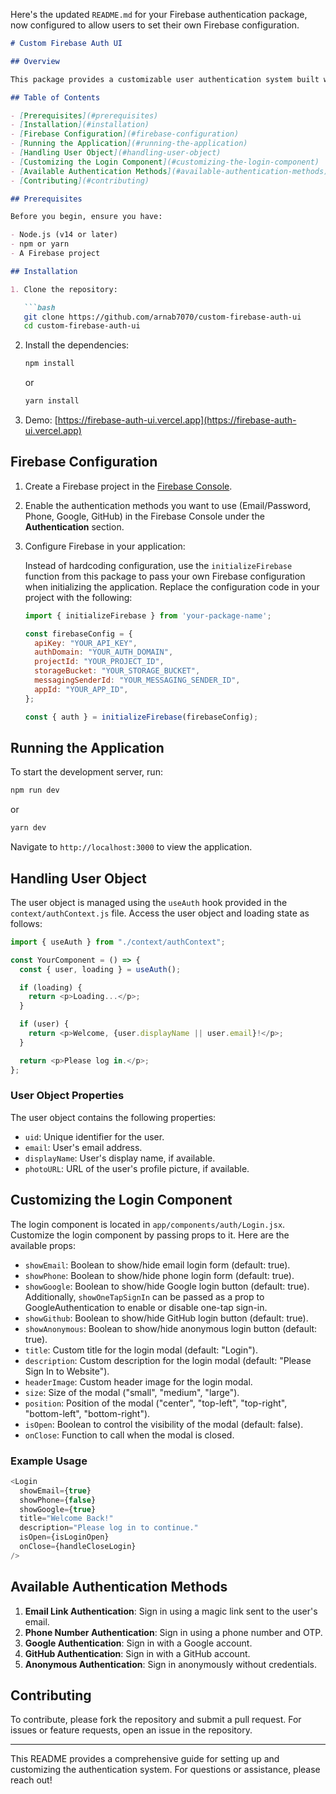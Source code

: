 Here's the updated `README.md` for your Firebase authentication package, now configured to allow users to set their own Firebase configuration.

```markdown
# Custom Firebase Auth UI

## Overview

This package provides a customizable user authentication system built with Next.js and Firebase. It includes multiple authentication methods such as email link sign-in, phone number authentication, Google, and GitHub logins. This guide explains how to set up the application, customize the login component, and handle the user object, with the flexibility for each user to configure their own Firebase project.

## Table of Contents

- [Prerequisites](#prerequisites)
- [Installation](#installation)
- [Firebase Configuration](#firebase-configuration)
- [Running the Application](#running-the-application)
- [Handling User Object](#handling-user-object)
- [Customizing the Login Component](#customizing-the-login-component)
- [Available Authentication Methods](#available-authentication-methods)
- [Contributing](#contributing)

## Prerequisites

Before you begin, ensure you have:

- Node.js (v14 or later)
- npm or yarn
- A Firebase project

## Installation

1. Clone the repository:

   ```bash
   git clone https://github.com/arnab7070/custom-firebase-auth-ui
   cd custom-firebase-auth-ui
   ```

2. Install the dependencies:

   ```bash
   npm install
   ```

   or

   ```bash
   yarn install
   ```

3. Demo: 
   [https://firebase-auth-ui.vercel.app](https://firebase-auth-ui.vercel.app)

## Firebase Configuration

1. Create a Firebase project in the [Firebase Console](https://console.firebase.google.com/).

2. Enable the authentication methods you want to use (Email/Password, Phone, Google, GitHub) in the Firebase Console under the **Authentication** section.

3. Configure Firebase in your application:

   Instead of hardcoding configuration, use the `initializeFirebase` function from this package to pass your own Firebase configuration when initializing the application. Replace the configuration code in your project with the following:

   ```javascript
   import { initializeFirebase } from 'your-package-name';

   const firebaseConfig = {
     apiKey: "YOUR_API_KEY",
     authDomain: "YOUR_AUTH_DOMAIN",
     projectId: "YOUR_PROJECT_ID",
     storageBucket: "YOUR_STORAGE_BUCKET",
     messagingSenderId: "YOUR_MESSAGING_SENDER_ID",
     appId: "YOUR_APP_ID",
   };

   const { auth } = initializeFirebase(firebaseConfig);
   ```

## Running the Application

To start the development server, run:

```bash
npm run dev
```

or

```bash
yarn dev
```

Navigate to `http://localhost:3000` to view the application.

## Handling User Object

The user object is managed using the `useAuth` hook provided in the `context/authContext.js` file. Access the user object and loading state as follows:

```javascript
import { useAuth } from "./context/authContext";

const YourComponent = () => {
  const { user, loading } = useAuth();

  if (loading) {
    return <p>Loading...</p>;
  }

  if (user) {
    return <p>Welcome, {user.displayName || user.email}!</p>;
  }

  return <p>Please log in.</p>;
};
```

### User Object Properties

The user object contains the following properties:

- `uid`: Unique identifier for the user.
- `email`: User's email address.
- `displayName`: User's display name, if available.
- `photoURL`: URL of the user's profile picture, if available.

## Customizing the Login Component

The login component is located in `app/components/auth/Login.jsx`. Customize the login component by passing props to it. Here are the available props:

- `showEmail`: Boolean to show/hide email login form (default: true).
- `showPhone`: Boolean to show/hide phone login form (default: true).
- `showGoogle`: Boolean to show/hide Google login button (default: true). Additionally, `showOneTapSignIn` can be passed as a prop to GoogleAuthentication to enable or disable one-tap sign-in.
- `showGithub`: Boolean to show/hide GitHub login button (default: true).
- `showAnonymous`: Boolean to show/hide anonymous login button (default: true).
- `title`: Custom title for the login modal (default: "Login").
- `description`: Custom description for the login modal (default: "Please Sign In to Website").
- `headerImage`: Custom header image for the login modal.
- `size`: Size of the modal ("small", "medium", "large").
- `position`: Position of the modal ("center", "top-left", "top-right", "bottom-left", "bottom-right").
- `isOpen`: Boolean to control the visibility of the modal (default: false).
- `onClose`: Function to call when the modal is closed.

### Example Usage

```javascript
<Login
  showEmail={true}
  showPhone={false}
  showGoogle={true}
  title="Welcome Back!"
  description="Please log in to continue."
  isOpen={isLoginOpen}
  onClose={handleCloseLogin}
/>
```

## Available Authentication Methods

1. **Email Link Authentication**: Sign in using a magic link sent to the user's email.
2. **Phone Number Authentication**: Sign in using a phone number and OTP.
3. **Google Authentication**: Sign in with a Google account.
4. **GitHub Authentication**: Sign in with a GitHub account.
5. **Anonymous Authentication**: Sign in anonymously without credentials.

## Contributing

To contribute, please fork the repository and submit a pull request. For issues or feature requests, open an issue in the repository.

---

This README provides a comprehensive guide for setting up and customizing the authentication system. For questions or assistance, please reach out!